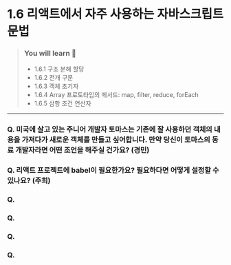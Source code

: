 # 1.6 리액트에서 자주 사용하는 자바스크립트 문법

> ### You will learn 🤔
>- 1.6.1 구조 분해 할당
>- 1.6.2 전개 구문
>- 1.6.3 객체 초기자
>- 1.6.4 Array 프로토타입의 메서드: map, filter, reduce, forEach
>- 1.6.5 삼항 조건 연산자

---

### Q. 미국에 살고 있는 주니어 개발자 토마스는 기존에 잘 사용하던 객체의 내용을 가져다가 새로운 객체를 만들고 싶어합니다. 만약 당신이 토마스의 동료 개발자라면 어떤 조언을 해주실 건가요? (경민)
### Q. 리액트 프로젝트에 babel이 필요한가요? 필요하다면 어떻게 설정할 수 있나요? (주희)
### Q.
### Q. 
### Q. 
### Q. 
